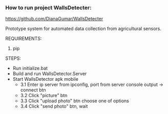 ### How to run project WallsDetecter:
https://github.com/DianaGumar/WallsDetecter

Prototype system for automated data collection from agricultural sensors.

REQUIREMENTS: 
1. pip

STEPS:
- Run initialize.bat
- Build and run WallsDetector.Server
- Start WallsDetector apk mobile
	- 3.1 Enter ip server from ipconfig, port from server console output -> connect btn
	- 3.2 Click "picture" btn
	- 3.3 Click "upload photo" btn choose one of options
	- 3.4 Click "send photo" btn, wait
